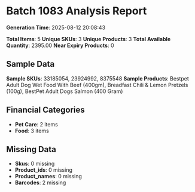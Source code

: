 # Batch 1083 Analysis Report

**Generation Time**: 2025-08-12 20:08:43

**Total Items**: 5
**Unique SKUs**: 3
**Unique Products**: 3
**Total Available Quantity**: 2395.00
**Near Expiry Products**: 0

## Sample Data
**Sample SKUs**: 33185054, 23924992, 8375548
**Sample Products**: Bestpet Adult Dog Wet Food With Beef (400gm), Breadfast Chili & Lemon Pretzels (100g), BestPet Adult Dogs Salmon (400 Gram)

## Financial Categories
- **Pet Care**: 2 items
- **Food**: 3 items

## Missing Data
- **Skus**: 0 missing
- **Product_ids**: 0 missing
- **Product_names**: 0 missing
- **Barcodes**: 2 missing
